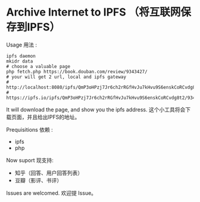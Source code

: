 # Archive Internet to IPFS （将互联网保存到IPFS）

Usage 用法 :
    
    ipfs daemon
    mkidr data
    # choose a valuable page
    php fetch.php https://book.douban.com/review/9343427/
    # your will get 2 url, local and ipfs gateway
    # http://localhost:8080/ipfs/QmP3oHPzj7Jr6ch2rRGfHvJu7kHvu9S6enskCoRCvdg8t2/9343427.html
    # https://ipfs.io/ipfs/QmP3oHPzj7Jr6ch2rRGfHvJu7kHvu9S6enskCoRCvdg8t2/9343427.html

It will download the page, and show you the ipfs address.
这个小工具将会下载页面，并且给出IPFS的地址。

Prequisitions 依赖 :
- ipfs
- php

Now suport 现支持:

- 知乎（回答、用户回答列表）
- 豆瓣（影评、书评）

Issues are welcomed.
欢迎提 Issue。
